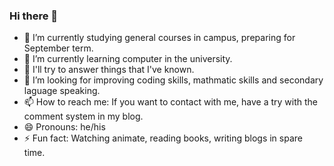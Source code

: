 ### Hi there 👋

<!--
**Cyberl-ty02/Cyberl-ty02** is a ✨ _special_ ✨ repository because its `README.md` (this file) appears on your GitHub profile.

Here are some ideas to get you started:
-->
- 🔭 I’m currently studying general courses in campus, preparing for September term.
- 🌱 I’m currently learning computer in the university.
- 💬 I'll try to answer things that I've known.
- 🤔 I’m looking for improving coding skills, mathmatic skills and secondary laguage speaking.
- 📫 How to reach me: If you want to contact with me, have a try with the comment system in my blog.
- 😄 Pronouns: he/his
- ⚡ Fun fact: Watching animate, reading books, writing blogs in spare time.
